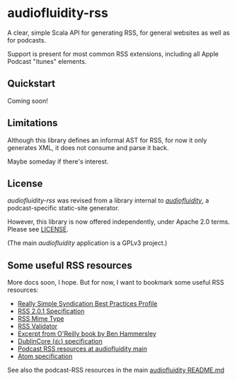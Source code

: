 # audiofluidity-rss

A clear, simple Scala API for generating RSS, for general websites as well as for podcasts.

Support is present for most common RSS extensions, including all Apple Podcast "itunes" elements.

## Quickstart

Coming soon!

## Limitations

Although this library defines an informal AST for RSS, for now it only
generates XML, it does not consume and parse it back. 

Maybe someday if there's interest.

## License

_audiofluidity-rss_ was revised from a library internal to [_audiofluidity_](https://github.com/swaldman/audiofluidity),
a podcast-specific static-site generator.

However, this library is now offered independently, under Apache 2.0 terms. Please see
[LICENSE](LICENSE).

(The main _audiofluidity_ application is a GPLv3 project.)


## Some useful RSS resources

More docs soon, I hope. But for now, I want to
bookmark some useful RSS resources:

- [Really Simple Syndication Best Practices Profile](https://www.rssboard.org/rss-profile)
- [RSS 2.0.1 Specification](https://www.rssboard.org/rss-2-0-1)
- [RSS Mime Type](https://www.rssboard.org/rss-mime-type-application.txt)
- [RSS Validator](https://www.rssboard.org/rss-validator/)
- [Excerpt from O'Reilly book by Ben Hammersley](https://www.oreilly.com/library/view/developing-feeds-with/0596008813/ch04s02.html)
- [DublinCore (`dc`) specification](https://www.dublincore.org/specifications/dublin-core/dcmi-terms/)
- [Podcast RSS resources at audiofluidity main](https://github.com/swaldman/audiofluidity#podcast-rss)
- [Atom specification](https://datatracker.ietf.org/doc/html/rfc4287)

See also the podcast-RSS resources in the main [audiofluidity README.md](https://github.com/swaldman/audiofluidity#developer-resources) 
